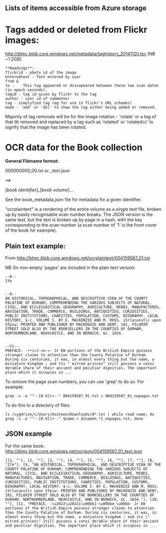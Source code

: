 Lists of items accessible from Azure storage
--------------------------------------------

Tags added or deleted from Flickr images:
=========================================
http://blmc.blob.core.windows.net/metadata/taghistory_20141120.tsv  [NB ~1.2GB]

    **Headings**:
    flickrid - photo id of the image
    enteredtext - Text entered by user
    from &
    to -    This tag appeared or dissapeared between these two scan dates (in epoch seconds).
    tagid - tag id given by flickr to the tag
    author - user id of commenter
    tag - simplyfied tag (eg for use in flickr's URL schemes)
    mode - 'add' or 'del' to show the tag either being added or removed.

Majority of tag removals will be for the image rotation - 'rotate' or a tag of that ilk removed and replaced by a tag such as 'rotated' or 'rotatedcc' to signify that the image has been rotated.

OCR data for the Book collection
================================

**General Filename format:**

000000000_00.txt  or _text.json

==>

[*book identifier*]_[*book volume*]...

See the book_metadata.json file for metadata for a given identifier.


"ocrplaintext" is a rendering of the entire volume as a single text file, broken up by easily recognisable scan number breaks. The JSON version is the same text, but the text is broken up by page in a hash, with the key corresponding to the scan number (a scan number of '1' is the front cover of the book for example).

Plain text example:
-------------------

From http://blmc.blob.core.windows.net/ocrplaintext/004159587_01.txt

NB On non-empty 'pages' are included in the plain text version:

    --8--
    Ife
    
    
    --9--
    AN HISTORICAL, TOPOGRAPHICAL, AND DESCRIPTIVE VIEW OF THE COUNTY PALATINE OF DURHAM; COMPREHENDING THE VARIOUS SUBJECTS OF NATURAL, CIVIL, AND ECCLESIASTICAL GEOGRAPHY, AGRICULTURE, MINES, MANUFACTURES, NAVIGATION, TRADE, COMMERCE, BUILDINGS, ANTIQUITIES, CURIOSITIES, PUBLIC INSTITUTIONS, CHARITIES, POPULATION, CUSTOMS, BIOGRAPHY, LOCAL HISTORY, $-c. VOLUME I. BY E. MACKENZIE AND M. ROSS. iSrlucasstlc upon STpiw: PRINTED AND PUBLISHED BY MACKENZIE AND DENT, 181, PILGRIM STREET SOLD ALSO BY THE BOOKSELLERS IN THE COUNTIES OF DURHAM, NORTHUMBERLAND, NEAVCASTLE, AND IN BERWICK, &C. 1834.
    
    
    --11--
    PREFACE. -••i»J-»e-»- Jr EW portions of the British Empire possess stronger claims to attention than the County Palatine of Durham. During six centuries, it was, in almost every thing but the name, a miniature kingdom ; and its " mitred princes" still possess a consi derable share of their ancient and peculiar dignities. The important place which it occupies in ...

To remove the page scan numbers, you can use 'grep' to do so. For example:

    grep -v -e "^--[0-9]\+--" 004159587_01.txt > 004159587_01_nopages.txt

To do this to a directory of files:

    ls /cygdrive/c/Users/bosteen/Downloads/0*.txt | while read name; do grep -v -e "^--[0-9]\+--" $name > ${name%.*}_nopages.txt; done

JSON example
------------

For the same book: http://blmc.blob.core.windows.net/ocrjson/004159587_01_text.json

    [[1, ""], [2, ""], [3, ""], [4, ""], [5, ""], [6, ""], [7, ""], [8, "Ife"], [9, "AN HISTORICAL, TOPOGRAPHICAL, AND DESCRIPTIVE VIEW OF THE COUNTY PALATINE OF DURHAM; COMPREHENDING THE VARIOUS SUBJECTS OF NATURAL, CIVIL, AND ECCLESIASTICAL GEOGRAPHY, AGRICULTURE, MINES, MANUFACTURES, NAVIGATION, TRADE, COMMERCE, BUILDINGS, ANTIQUITIES, CURIOSITIES, PUBLIC INSTITUTIONS, CHARITIES, POPULATION, CUSTOMS, BIOGRAPHY, LOCAL HISTORY, $-c. VOLUME I. BY E. MACKENZIE AND M. ROSS. iSrlucasstlc upon STpiw: PRINTED AND PUBLISHED BY MACKENZIE AND DENT, 181, PILGRIM STREET SOLD ALSO BY THE BOOKSELLERS IN THE COUNTIES OF DURHAM, NORTHUMBERLAND, NEAVCASTLE, AND IN BERWICK, &C. 1834."], [10, ""], [11, "PREFACE. -\u2022\u2022i\u00bbJ-\u00bbe-\u00bb- Jr EW portions of the British Empire possess stronger claims to attention than the County Palatine of Durham. During six centuries, it was, in almost every thing but the name, a miniature kingdom ; and its \" mitred princes\" still possess a consi derable share of their ancient and peculiar dignities. The important place which it occupies in ...
